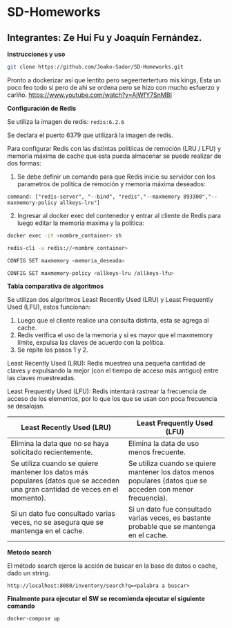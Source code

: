 ﻿# SD-Homeworks
## Integrantes: Ze Hui Fu y Joaquín Fernández.
**Instrucciones y uso**
```bash
git clone https://github.com/Joako-Sador/SD-Homeworks.git
```
Pronto a dockerizar así que lentito pero segeerterterturo mis kings, Esta un poco feo todo si pero de ahi se ordena pero se hizo con mucho esfuerzo y cariño.
https://www.youtube.com/watch?v=AjWfY7SnMBI

**Configuración de Redis**

Se utiliza la imagen de redis: ```redis:6.2.6```

Se declara el puerto 6379 que utilizará la imagen de redis.

Para configurar Redis con las distintas politiicas de remoción (LRU / LFU) y memoria máxima de cache que esta pueda almacenar se puede realizar de dos formas:

1. Se debe definir un comando para que Redis inicie su servidor con los parametros de politica de remoción y memoria máxima deseados:

```docker
command: ["redis-server", "--bind", "redis","--maxmemory 893300","--maxmemory-policy allkeys-lru"]
```

2. Ingresar al docker exec del contenedor y entrar al cliente de Redis para luego editar la memoria maxima y la politica:
```bash
docker exec -it <nombre_container> sh
```
```bash
redis-cli -u redis://<nombre_container>
```
```bash
CONFIG SET maxmemory <memoria_deseada>
```
```bash
CONFIG SET maxmemory-policy <allkeys-lru /allkeys-lfu>
```


**Tabla comparativa de algoritmos**

Se utilizan dos algoritmos Least Recently Used (LRU) y Least Frequently Used (LFU), estos funcionan:

1) Luego que el cliente realice una consulta distinta, esta se agrega al cache.
2) Redis verifica el uso de la memoria y si es mayor que el maxmemory límite, expulsa las claves de acuerdo con la política.
3) Se repite los pasos 1 y 2.

Least Recently Used (LRU): Redis muestrea una pequeña cantidad de claves y expulsando la mejor (con el tiempo de acceso más antiguo) entre las claves muestreadas.

Least Frequently Used (LFU): Redis intentará rastrear la frecuencia de acceso de los elementos, por lo que los que se usan con poca frecuencia se desalojan.


Least Recently Used (LRU)        | Least Frequently Used (LFU)
---------------------------------| ---------------------------
Elimina la data que no se haya solicitado recientemente.| Elimina la data de uso menos frecuente.
Se utiliza cuando se quiere mantener los datos más populares (datos que se acceden una gran cantidad de veces en el momento). | Se utiliza cuando se quiere mantener los datos menos populares (datos que se acceden con menor frecuencia).
Si un dato fue consultado varias veces, no se asegura que se mantenga en el cache. | Si un dato fue consultado varias veces, es bastante probable que se mantenga en el cache.

**Metodo search**

El método search ejerce la acción de buscar en la base de datos o cache, dado un string.

```
http://localhost:8080/inventory/search?q=<palabra a buscar>
```
**Finalmente para ejecutar el SW se recomienda ejecutar el siguiente comando**
```sh
docker-compose up
```

